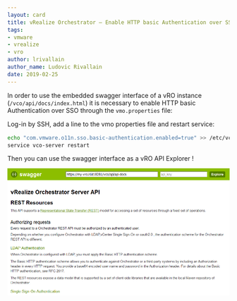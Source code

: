 ```yaml
---
layout: card
title: vRealize Orchestrator – Enable HTTP basic Authentication over SSO
tags:
- vmware
- vrealize
- vro
author: lrivallain
author_name: Ludovic Rivallain
date: 2019-02-25
---
```


In order to use the embedded swagger interface of a vRO instance (`/vco/api/docs/index.html`) it is necessary to enable HTTP basic Authentication over SSO through the `vmo.properties` file:

Log-in by SSH, add a line to the vmo properties file and restart service:

```bash
echo "com.vmware.o11n.sso.basic-authentication.enabled=true" >> /etc/vco/app-server/vmo.properties
service vco-server restart
```

Then you can use the swagger interface as a vRO API Explorer !

![Swagger UI of vRO instance](/images/vro/swagger_ui.png)
